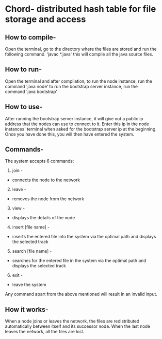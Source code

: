 # Chord- distributed hash table for file storage and access

## How to compile-
Open the terminal, go to the directory where the files are stored and run the following command: 'javac *.java'
this will compile all the java source files.

## How to run-
Open the terminal and after compilation,
to run the node instance, run the command 'java node'
to run the bootstrap server instance, run the command 'java bootstrap'

## How to use-
After running the bootstrap server instance, it will give out a public ip address that the nodes can use to connect to it.
Enter this ip in the node instances' terminal when asked for the bootstrap server ip at the beginning.
Once you have done this, you will then have entered the system.

## Commands-
The system accepts 6 commands:
1. join - 
  * connects the node to the network
2. leave - 
  * removes the node from the network
3. view - 
  * displays the details of the node
4. insert [file name] - 
  * inserts the entered file into the system via the optimal path and displays the selected track
5. search [file name] - 
  * searches for the entered file in the system via the optimal path and displays the selected track
6. exit - 
  * leave the system

Any command apart from the above mentioned will result in an invalid input.

## How it works-
When a node joins or leaves the network, the files are redistributed automatically between itself and its successor node. When the last node leaves the network, all the files are lost.

